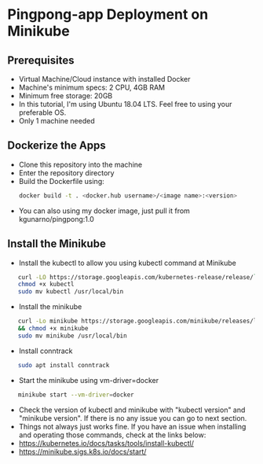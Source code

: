 # Pingpong-app Deployment on Minikube

## Prerequisites
- Virtual Machine/Cloud instance with installed Docker
- Machine's minimum specs: 2 CPU, 4GB RAM
- Minimum free storage: 20GB
- In this tutorial, I'm using Ubuntu 18.04 LTS. Feel free to using your preferable OS.
- Only 1 machine needed

## Dockerize the Apps
- Clone this repository into the machine
- Enter the repository directory
- Build the Dockerfile using:
   ```bash	
   docker build -t . <docker.hub username>/<image name>:<version>
   ```
- You can also using my docker image, just pull it from kgunarno/pingpong:1.0

## Install the Minikube
- Install the kubectl to allow you using kubectl command at Minikube
 ```bash	
    curl -LO https://storage.googleapis.com/kubernetes-release/release/`curl -s https://storage.googleapis.com/kubernetes-release/release/stable.txt`/bin/linux/amd64/kubectl
    chmod +x kubectl
    sudo mv kubectl /usr/local/bin
   ```
- Install the minikube
 ```bash	
    curl -Lo minikube https://storage.googleapis.com/minikube/releases/latest/minikube-linux-amd64 \
    && chmod +x minikube
    sudo mv minikube /usr/local/bin
   ```
- Install conntrack
 ```bash	
    sudo apt install conntrack
  ```
- Start the minikube using vm-driver=docker
 ```bash	
    minikube start --vm-driver=docker
  ```
- Check the version of kubectl and minikube with "kubectl version" and "minikube version". If there is no any issue you can go to next section.
- Things not always just works fine. If you have an issue when installing and operating those commands, check at the links below:
- https://kubernetes.io/docs/tasks/tools/install-kubectl/
- https://minikube.sigs.k8s.io/docs/start/

